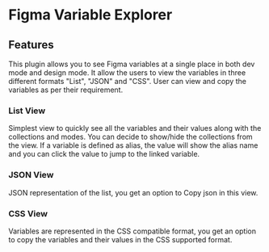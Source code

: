 # Figma Variable Explorer

## Features

This plugin allows you to see Figma variables at a single place in both dev mode and design mode. It allow the users to view the variables in three
different formats "List", "JSON" and "CSS". User can view and copy the variables as per their requirement.

### List View

Simplest view to quickly see all the variables and their values along with the collections and modes.
You can decide to show/hide the collections from the view. If a variable is defined as alias, the value
will show the alias name and you can click the value to jump to the linked variable.

### JSON View

JSON representation of the list, you get an option to Copy json in this view.

### CSS View

Variables are represented in the CSS compatible format, you get an option to copy the variables and their values
in the CSS supported format.
